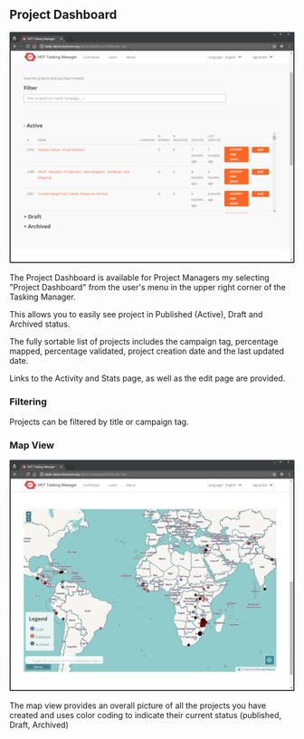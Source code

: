 ## Project Dashboard

![](/assets/2017-08-22_02h01_40.png)

The Project Dashboard is available for Project Managers my selecting "Project Dashboard" from the user's menu in the upper right corner of the Tasking Manager.

This allows you to easily see project in Published (Active), Draft and Archived status.

The fully sortable list of projects includes the campaign tag, percentage mapped, percentage validated, project creation date and the last updated date.

Links to the Activity and Stats page, as well as the edit page are provided.

### Filtering
Projects can be filtered by title or campaign tag.

### Map View
![](/assets/2017-08-22_02h02_45.png)

The map view provides an overall picture of all the projects you have created and uses color coding to indicate their current status (published, Draft, Archived)